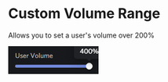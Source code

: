 # Custom Volume Range

Allows you to set a user's volume over 200%

![Preview](./screenshots/preview.png)